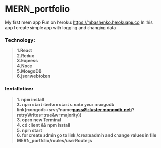 # MERN_portfolio
My first mern app
Run on heroku:
https://mbashenko.herokuapp.co
In this app I create simple app with logging and changing data

### Technology:
>**1.React**  
>**2.Redux**  
>**3.Express**  
>**4.Node**  
>**5.MongoDB**  
>**6.jsonwebtoken**  

  
  



### Installation:
>**1. npm install**  
>**2. npm start (before start create your mongodb link(mongodb+srv://name:pass@cluster.mongodb.net/<dbname>?retryWrites=true&w=majority))**  
>**3. open new Terminal**  
>**4. cd client && npm install**  
>**5. npm start**  
>**6. for create admin go to link /createadmin and change values in file MERN_portfolio/routes/userRoute.js**  
